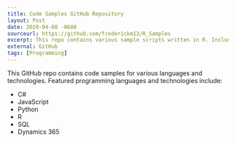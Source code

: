 ```yaml
---
title: Code Samples GitHub Repository
layout: Post
date: 2020-04-08 -0600
sourceurl: https://github.com/frederickm13/R_Samples
excerpt: This repo contains various sample scripts written in R. Included are scripts to assist in creating data visualizations.
external: GitHub
tags: [Programming]
---
```


This GitHub repo contains code samples for various languages and technologies.
Featured programming languages and technologies include:
- C#
- JavaScript
- Python
- R
- SQL
- Dynamics 365